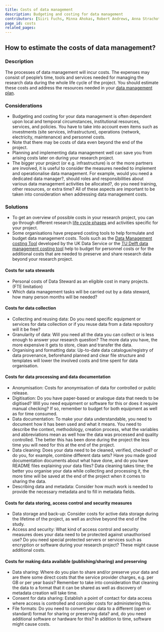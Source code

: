 ```yaml
---
title: Costs of data management
description: Budgeting and costing for data management
contributors: [Siiri Fuchs, Minna Ahokas, Robert Andrews, Anna Strachotova, Nazeefa Fatima]
page_id: costs
related_pages:
---
```


## How to estimate the costs of data management?

### Description

The processes of data management will incur costs. The expenses may consist of people’s time, tools and services needed for managing the research data during the whole life cycle of the project. You should estimate these costs and address the resources needed in your [data management plan](dmp). 

### Considerations

* Budgeting and costing for your data management is often dependent upon local and temporal circumstances, institutional resources, services, and policies. You have to take into account even items such as investments (site services, infrastructure), operations (network, electricity, maintenance) and personnel costs. 
* Note that there may be costs of data even beyond the end of the project. 
* Planning and implementing data management well can save you from arising costs later on during your research project.
* The bigger your project (or e.g. infrastructure) is or the more partners are involved, it is useful to consider the measures needed to implement and operationalise data management. For example, would you need a dedicated data manager?, should roles and responsibilities about various data management activities be allocated?, do you need training, other resources, or extra time? All of these aspects are important to be taken into consideration when addressing data management costs. 

### Solutions 
* To get an overview of possible costs in your research project, you can go through different research [life cycle phases](data_life_cycle) and activities specific for your project.
* Some organisations have prepared costing tools to help formulate and budget data management costs. Tools such as the [Data Management costing Tool](https://ukdataservice.ac.uk/learning-hub/research-data-management/plan-to-share/costing/) developed by the UK Data Service or the [TU Delft data management costing tool](https://www.tudelft.nl/en/library/research-data-management/r/plan/data-management-costs) help to budget for personnel costs or for the additional costs that are needed to preserve and share research data beyond your research project.

#### Costs for sata stewards
* Personal costs of Data Steward as an eligible cost in many projects. (FTE limitation)
* Which data management tasks will be carried out by a data steward, how many person months will be needed?

#### Costs for data collection 
* Collecting and reusing data: Do you need specific equipment or services for data collection or if you reuse data from a data repository will it be free?
* Granularity of data: Will you need all the data you can collect or is less enough to answer your research question? The more data you have, the more expensive it gets to store, clean and transfer the data. 
* Organising and formatting data: Up-to-date data catalogue/registry of data provenance, beforehand planned and clear file structure and templates will lower the involved costs and time spent for data organisation.

#### Costs for data processing and data documentation
* Anonymisation: Costs for anonymisation of data for controlled or public release.
* Digitisation: Do you have paper-based or analogue data that needs to be digitised? Will you need equipment or software for this or does it require manual checking? If so, remember to budget for both equipment as well as for time consumed. 
* Data documentation: To make your data understandable, you need to document how it has been used and what it means. You need to describe the context, methodology, creation process, what the variables and abbreviations mean as well how the data was processed and quality controlled. The better this has been done during the project the less time you will need for this at the end of the project.
* Data cleaning: Does your data need to be cleaned, verified, checked? or do you, for example, combine different data sets? Have you made good documentation documents about what have done, and do you have README files explaining your data files? Data cleaning takes time; the better you organise your data while collecting and processing it, the more time will be saved at the end of the project when it comes to sharing the data. 
* Describing data and metadata: Consider how much work is needed to provide the necessary metadata and to fill in metadata fields.

#### Costs for data storing, access control and security measures
* Data storage and back-up: Consider costs for active data storage during the lifetime of the project, as well as archive beyond the end of the study.
* Access and security: What kind of access control and security measures does your data need to be protected against unauthorised use? Do you need special protected servers or services such as encryption or software during your research project? These might cause additional costs.


#### Costs for making data available (publishing/sharing) and preserving
* Data sharing: Where do you plan to share and/or preserve your data and are there some direct costs that the service provider charges, e.g. per GB or per year basis? Remember to take into consideration that cleaning the data to a format that it can be shared as well as discovery of metadata creation will take time.
* Consent for data sharing: Establish a point of contact for data access where access is controlled and consider costs for administering this.
* File formats: Do you need to convert your data to a different (open or standard) format for sharing or preserving data? and, do you need additional software or hardware for this? In addition to time, software might cause costs.
